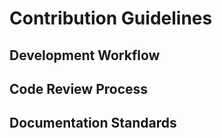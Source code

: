 # Contribution Guidelines

## Development Workflow
## Code Review Process
## Documentation Standards
